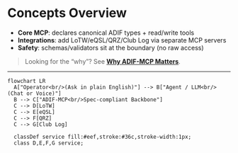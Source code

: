 # Concepts Overview

- **Core MCP**: declares canonical ADIF types + read/write tools
- **Integrations**: add LoTW/eQSL/QRZ/Club Log via separate MCP servers
- **Safety**: schemas/validators sit at the boundary (no raw access)

> Looking for the “why”? See **[Why ADIF-MCP Matters](why-matters.md)**.

---

~~~mermaid
flowchart LR
  A["Operator<br/>(Ask in plain English)"] --> B["Agent / LLM<br/>(Chat or Voice)"]
  B --> C["ADIF-MCP<br/>Spec-compliant Backbone"]
  C --> D[LoTW]
  C --> E[eQSL]
  C --> F[QRZ]
  C --> G[Club Log]

  classDef service fill:#eef,stroke:#36c,stroke-width:1px;
  class D,E,F,G service;
~~~
